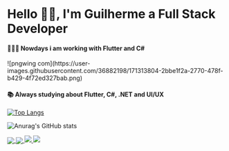 <h1>Hello 👋🏻, I'm Guilherme a Full Stack Developer</h1>

<h4> 👨🏻‍💻 Nowdays i am working with Flutter and C# </h4>
![pngwing com](https://user-images.githubusercontent.com/36882198/171313804-2bbe1f2a-2770-478f-b429-4f72ed327bab.png)


<h4>📚 Always studying about Flutter, C#, .NET and UI/UX</h4>

[![Top Langs](https://github-readme-stats.vercel.app/api/top-langs/?username=guilhermebernava&layout=compact&theme=radical)](https://github.com/anuraghazra/github-readme-stats)



![Anurag's GitHub stats](https://github-readme-stats.vercel.app/api?username=guilhermebernava&show_icons=true&theme=radical)

<a href="https://github.com/anuraghazra/github-readme-stats">
  <img align="center" src="https://github-readme-stats.vercel.app/api/pin/?username=guilhermebernava&repo=my_expanses_api&theme=radical" />
</a>

<a href="https://github.com/anuraghazra/convoychat">
  <img align="center" src="https://github-readme-stats.vercel.app/api/pin/?username=guilhermebernava&repo=payflow_app&theme=radical" />
</a>

<a href="https://github.com/anuraghazra/convoychat">
  <img align="start" src="https://github-readme-stats.vercel.app/api/pin/?username=guilhermebernava&repo=bytebank_app&theme=radical" />
</a>

<a href="https://github.com/anuraghazra/convoychat">
  <img align="end" src="https://github-readme-stats.vercel.app/api/pin/?username=guilhermebernava&repo=personal_expanses&theme=radical" />
</a>
